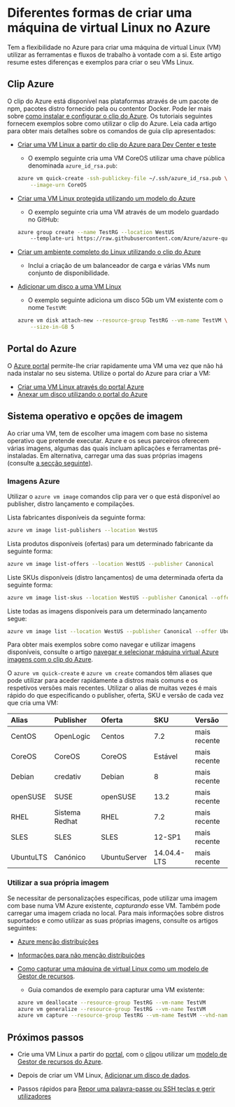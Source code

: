 <properties
    pageTitle="Diferentes formas de criar uma VM Linux | Microsoft Azure"
    description="Veja várias formas para criar uma máquina de virtual Linux no Azure, incluindo ligações para ferramentas e tutoriais para cada método."
    services="virtual-machines-linux"
    documentationCenter=""
    authors="iainfoulds"
    manager="timlt"
    editor=""
    tags="azure-resource-manager"/>

<tags
    ms.service="virtual-machines-linux"
    ms.devlang="na"
    ms.topic="get-started-article"
    ms.tgt_pltfrm="vm-linux"
    ms.workload="infrastructure-services"
    ms.date="09/27/2016"
    ms.author="iainfou"/>

# <a name="different-ways-to-create-a-linux-virtual-machine-in-azure"></a>Diferentes formas de criar uma máquina de virtual Linux no Azure

Tem a flexibilidade no Azure para criar uma máquina de virtual Linux (VM) utilizar as ferramentas e fluxos de trabalho à vontade com a si. Este artigo resume estes diferenças e exemplos para criar o seu VMs Linux.


## <a name="azure-cli"></a>Clip Azure 

O clip do Azure está disponível nas plataformas através de um pacote de npm, pacotes distro fornecido pela ou contentor Docker. Pode ler mais sobre [como instalar e configurar o clip do Azure](../xplat-cli-install.md). Os tutoriais seguintes fornecem exemplos sobre como utilizar o clip do Azure. Leia cada artigo para obter mais detalhes sobre os comandos de guia clip apresentados:

- [Criar uma VM Linux a partir do clip do Azure para Dev Center e teste](virtual-machines-linux-quick-create-cli.md)
    - O exemplo seguinte cria uma VM CoreOS utilizar uma chave pública denominada `azure_id_rsa.pub`:

    ```bash
    azure vm quick-create -ssh-publickey-file ~/.ssh/azure_id_rsa.pub \
        --image-urn CoreOS
    ```

- [Criar uma VM Linux protegida utilizando um modelo do Azure](virtual-machines-linux-create-ssh-secured-vm-from-template.md)
    - O exemplo seguinte cria uma VM através de um modelo guardado no GitHub:

    ```bash
    azure group create --name TestRG --location WestUS 
        --template-uri https://raw.githubusercontent.com/Azure/azure-quickstart-templates/master/101-vm-sshkey/azuredeploy.json
    ```

- [Criar um ambiente completo do Linux utilizando o clip do Azure](virtual-machines-linux-create-cli-complete.md)
    - Inclui a criação de um balanceador de carga e várias VMs num conjunto de disponibilidade.

- [Adicionar um disco a uma VM Linux](virtual-machines-linux-add-disk.md)
    - O exemplo seguinte adiciona um disco 5Gb um VM existente com o nome `TestVM`:

    ```bash
    azure vm disk attach-new --resource-group TestRG --vm-name TestVM \
        --size-in-GB 5
    ```

## <a name="azure-portal"></a>Portal do Azure

O [Azure portal](https://portal.azure.com) permite-lhe criar rapidamente uma VM uma vez que não há nada instalar no seu sistema. Utilize o portal do Azure para criar a VM:

- [Criar uma VM Linux através do portal Azure](virtual-machines-linux-quick-create-portal.md) 
- [Anexar um disco utilizando o portal do Azure](virtual-machines-linux-attach-disk-portal.md)


## <a name="operating-system-and-image-choices"></a>Sistema operativo e opções de imagem
Ao criar uma VM, tem de escolher uma imagem com base no sistema operativo que pretende executar. Azure e os seus parceiros oferecem várias imagens, algumas das quais incluam aplicações e ferramentas pré-instaladas. Em alternativa, carregar uma das suas próprias imagens (consulte [a secção seguinte](#use-your-own-image)).

### <a name="azure-images"></a>Imagens Azure
Utilizar o `azure vm image` comandos clip para ver o que está disponível ao publisher, distro lançamento e compilações.

Lista fabricantes disponíveis da seguinte forma:

```bash
azure vm image list-publishers --location WestUS
```

Lista produtos disponíveis (ofertas) para um determinado fabricante da seguinte forma:

```bash
azure vm image list-offers --location WestUS --publisher Canonical
```

Liste SKUs disponíveis (distro lançamentos) de uma determinada oferta da seguinte forma:

```bash
azure vm image list-skus --location WestUS --publisher Canonical --offer UbuntuServer
```

Liste todas as imagens disponíveis para um determinado lançamento segue:

```bash
azure vm image list --location WestUS --publisher Canonical --offer UbuntuServer --sku 16.04.0-LTS
```

Para obter mais exemplos sobre como navegar e utilizar imagens disponíveis, consulte o artigo [navegar e selecionar máquina virtual Azure imagens com o clip do Azure](virtual-machines-linux-cli-ps-findimage.md).

O `azure vm quick-create` e `azure vm create` comandos têm aliases que pode utilizar para aceder rapidamente a distros mais comuns e os respetivos versões mais recentes. Utilizar o alias de muitas vezes é mais rápido do que especificando o publisher, oferta, SKU e versão de cada vez que cria uma VM:

| Alias     | Publisher | Oferta        | SKU         | Versão |
|:----------|:----------|:-------------|:------------|:--------|
| CentOS    | OpenLogic | Centos       | 7.2         | mais recente  |
| CoreOS    | CoreOS    | CoreOS       | Estável      | mais recente  |
| Debian    | credativ  | Debian       | 8           | mais recente  |
| openSUSE  | SUSE      | openSUSE     | 13.2        | mais recente  |
| RHEL      | Sistema Redhat    | RHEL         | 7.2         | mais recente  |
| SLES      | SLES      | SLES         | 12-SP1      | mais recente  |
| UbuntuLTS | Canónico | UbuntuServer | 14.04.4-LTS | mais recente  |

### <a name="use-your-own-image"></a>Utilizar a sua própria imagem

Se necessitar de personalizações específicas, pode utilizar uma imagem com base numa VM Azure existente, *capturando* esse VM. Também pode carregar uma imagem criada no local. Para mais informações sobre distros suportados e como utilizar as suas próprias imagens, consulte os artigos seguintes:

- [Azure menção distribuições](virtual-machines-linux-endorsed-distros.md)

- [Informações para não menção distribuições](virtual-machines-linux-create-upload-generic.md)

- [Como capturar uma máquina de virtual Linux como um modelo de Gestor de recursos](virtual-machines-linux-capture-image.md).
    - Guia comandos de exemplo para capturar uma VM existente:

    ```bash
    azure vm deallocate --resource-group TestRG --vm-name TestVM
    azure vm generalize --resource-group TestRG --vm-name TestVM
    azure vm capture --resource-group TestRG --vm-name TestVM --vhd-name-prefix CapturedVM
    ```

## <a name="next-steps"></a>Próximos passos

- Crie uma VM Linux a partir do [portal](virtual-machines-linux-quick-create-portal.md), com o [clip](virtual-machines-linux-quick-create-cli.md)ou utilizar um [modelo de Gestor de recursos do Azure](virtual-machines-linux-cli-deploy-templates.md).

- Depois de criar um VM Linux, [Adicionar um disco de dados](virtual-machines-linux-add-disk.md).

- Passos rápidos para [Repor uma palavra-passe ou SSH teclas e gerir utilizadores](virtual-machines-linux-using-vmaccess-extension.md)
